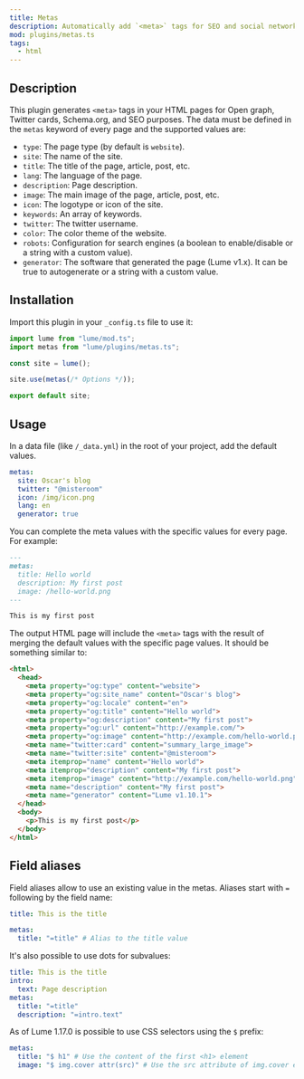 ```yaml
---
title: Metas
description: Automatically add `<meta>` tags for SEO and social networks.
mod: plugins/metas.ts
tags:
  - html
---
```


## Description

This plugin generates `<meta>` tags in your HTML pages for Open graph, Twitter
cards, Schema.org, and SEO purposes. The data must be defined in the `metas`
keyword of every page and the supported values are:

- `type`: The page type (by default is `website`).
- `site`: The name of the site.
- `title`: The title of the page, article, post, etc.
- `lang`: The language of the page.
- `description`: Page description.
- `image`: The main image of the page, article, post, etc.
- `icon`: The logotype or icon of the site.
- `keywords`: An array of keywords.
- `twitter`: The twitter username.
- `color`: The color theme of the website.
- `robots`: Configuration for search engines (a boolean to enable/disable or a
  string with a custom value).
- `generator`: The software that generated the page (Lume v1.x). It can be true
  to autogenerate or a string with a custom value.

## Installation

Import this plugin in your `_config.ts` file to use it:

```js
import lume from "lume/mod.ts";
import metas from "lume/plugins/metas.ts";

const site = lume();

site.use(metas(/* Options */));

export default site;
```

## Usage

In a data file (like `/_data.yml`) in the root of your project, add the default
values.

<lume-code>

```yml {title="/_data.yml"}
metas:
  site: Oscar's blog
  twitter: "@misteroom"
  icon: /img/icon.png
  lang: en
  generator: true
```

</lume-code>

You can complete the meta values with the specific values for every page. For
example:

<lume-code>

```md {title="/posts/hello-world.md"}
---
metas:
  title: Hello world
  description: My first post
  image: /hello-world.png
---

This is my first post
```

</lume-code>

The output HTML page will include the `<meta>` tags with the result of merging
the default values with the specific page values. It should be something similar
to:

```html
<html>
  <head>
    <meta property="og:type" content="website">
    <meta property="og:site_name" content="Oscar's blog">
    <meta property="og:locale" content="en">
    <meta property="og:title" content="Hello world">
    <meta property="og:description" content="My first post">
    <meta property="og:url" content="http://example.com/">
    <meta property="og:image" content="http://example.com/hello-world.png">
    <meta name="twitter:card" content="summary_large_image">
    <meta name="twitter:site" content="@misteroom">
    <meta itemprop="name" content="Hello world">
    <meta itemprop="description" content="My first post">
    <meta itemprop="image" content="http://example.com/hello-world.png">
    <meta name="description" content="My first post">
    <meta name="generator" content="Lume v1.10.1">
  </head>
  <body>
    <p>This is my first post</p>
  </body>
</html>
```

## Field aliases

Field aliases allow to use an existing value in the metas. Aliases start with
`=` following by the field name:

```yml
title: This is the title

metas:
  title: "=title" # Alias to the title value
```

It's also possible to use dots for subvalues:

```yml
title: This is the title
intro:
  text: Page description
metas:
  title: "=title"
  description: "=intro.text"
```

As of Lume 1.17.0 is possible to use CSS selectors using the `$` prefix:

```yml
metas:
  title: "$ h1" # Use the content of the first <h1> element
  image: "$ img.cover attr(src)" # Use the src attribute of img.cover element
```
